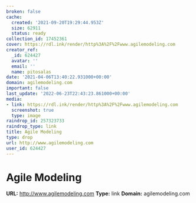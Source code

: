 ```yaml
---
broken: false
cache:
  created: '2021-09-20T19:29:44.953Z'
  size: 62911
  status: ready
collection_id: 17452361
cover: https://rdl.ink/render/http%3A%2F%2Fwww.agilemodeling.com
creator_ref:
  _id: 624427
  avatar: ''
  email: ''
  name: pitosalas
date: '2021-04-06T13:40:22.931000+00:00'
domain: agilemodeling.com
important: false
last_update: '2022-06-23T22:43:23.861000+00:00'
media:
- link: https://rdl.ink/render/http%3A%2F%2Fwww.agilemodeling.com
  screenshot: true
  type: image
raindrop_id: 257323733
raindrop_type: link
title: Agile Modeling
type: drop
url: http://www.agilemodeling.com
user_id: 624427
---
```


# Agile Modeling

**URL:** http://www.agilemodeling.com
**Type:** link
**Domain:** agilemodeling.com

